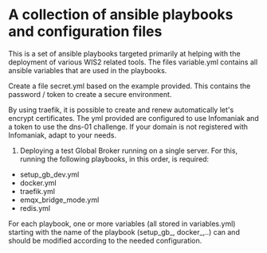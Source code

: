 # A collection of ansible playbooks and configuration files 

This is a set of ansible playbooks targeted primarily at helping with the deployment of various WIS2 related tools.
The files variable.yml contains all ansible variables that are used in the playbooks.

Create a file secret.yml based on the example provided. This contains the password / token to create a secure environment.

By using traefik, it is possible to create and renew automatically let's encrypt certificates.
The yml provided are configured to use Infomaniak and a token to use the dns-01 challenge.
If your domain is not registered with Infomaniak, adapt to your needs.

1. Deploying a test Global Broker running on a single server.
For this, running the following playbooks, in this order, is required:
- setup_gb_dev.yml 
- docker.yml 
- traefik.yml 
- emqx_bridge_mode.yml 
- redis.yml 

For each playbook, one or more variables (all stored in variables.yml) starting with the name of the playbook (setup_gb_, docker_,..) can and should be modified according to the needed configuration.